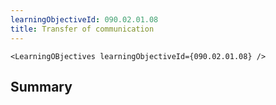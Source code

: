 ```yaml
---
learningObjectiveId: 090.02.01.08
title: Transfer of communication
---
```


```tsx eval
<LearningOBjectives learningObjectiveId={090.02.01.08} />
```

## Summary
